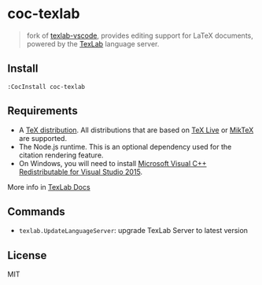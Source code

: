 # coc-texlab

> fork of [texlab-vscode](https://github.com/latex-lsp/texlab-vscode), provides editing support for LaTeX documents, powered by the [TexLab](https://github.com/latex-lsp/texlab) language server.

## Install

`:CocInstall coc-texlab`

## Requirements

- A [TeX distribution](https://www.latex-project.org/get/#tex-distributions). All distributions that are based on [TeX Live](https://www.tug.org/texlive/) or [MikTeX](https://miktex.org/) are supported.
- The Node.js runtime. This is an optional dependency used for the citation rendering feature.
- On Windows, you will need to install [Microsoft Visual C++ Redistributable for Visual Studio 2015](https://aka.ms/vs/16/release/vc_redist.x64.exe).

More info in [TexLab Docs](https://texlab.netlify.com/docs)

## Commands

- `texlab.UpdateLanguageServer`: upgrade TexLab Server to latest version

## License

MIT
